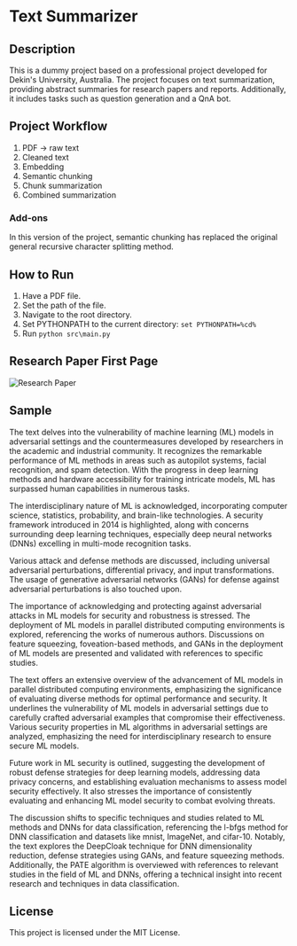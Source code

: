 # Text Summarizer

## Description
This is a dummy project based on a professional project developed for Dekin's University, Australia. The project focuses on text summarization, providing abstract summaries for research papers and reports. Additionally, it includes tasks such as question generation and a QnA bot.

## Project Workflow
1. PDF -> raw text
2. Cleaned text
3. Embedding
4. Semantic chunking
5. Chunk summarization
6. Combined summarization

### Add-ons
In this version of the project, semantic chunking has replaced the original general recursive character splitting method.

## How to Run
1. Have a PDF file.
2. Set the path of the file.
3. Navigate to the root directory.
4. Set PYTHONPATH to the current directory: `set PYTHONPATH=%cd%`
5. Run `python src\main.py`

## Research Paper First Page
![Research Paper](https://i.imgur.com/2teAXFS.png)

## Sample
The text delves into the vulnerability of machine learning (ML) models in adversarial settings and the countermeasures developed by researchers in the academic and industrial community. It recognizes the remarkable performance of ML methods in areas such as autopilot systems, facial recognition, and spam detection. With the progress in deep learning methods and hardware accessibility for training intricate models, ML has surpassed human capabilities in numerous tasks.

The interdisciplinary nature of ML is acknowledged, incorporating computer science, statistics, probability, and brain-like technologies. A security framework introduced in 2014 is highlighted, along with concerns surrounding deep learning techniques, especially deep neural networks (DNNs) excelling in multi-mode recognition tasks.

Various attack and defense methods are discussed, including universal adversarial perturbations, differential privacy, and input transformations. The usage of generative adversarial networks (GANs) for defense against adversarial perturbations is also touched upon.

The importance of acknowledging and protecting against adversarial attacks in ML models for security and robustness is stressed. The deployment of ML models in parallel distributed computing environments is explored, referencing the works of numerous authors. Discussions on feature squeezing, foveation-based methods, and GANs in the deployment of ML models are presented and validated with references to specific studies.

The text offers an extensive overview of the advancement of ML models in parallel distributed computing environments, emphasizing the significance of evaluating diverse methods for optimal performance and security. It underlines the vulnerability of ML models in adversarial settings due to carefully crafted adversarial examples that compromise their effectiveness. Various security properties in ML algorithms in adversarial settings are analyzed, emphasizing the need for interdisciplinary research to ensure secure ML models.

Future work in ML security is outlined, suggesting the development of robust defense strategies for deep learning models, addressing data privacy concerns, and establishing evaluation mechanisms to assess model security effectively. It also stresses the importance of consistently evaluating and 
enhancing ML model security to combat evolving threats.

The discussion shifts to specific techniques and studies related to ML methods and DNNs for data classification, referencing the l-bfgs method for DNN classification and datasets like mnist, ImageNet, and cifar-10. Notably, the text explores the DeepCloak technique for DNN dimensionality reduction, defense strategies using GANs, and feature squeezing methods. Additionally, the PATE algorithm is overviewed with references to relevant studies in the field of ML and DNNs, offering a technical insight into recent research and techniques in data classification.

## License
This project is licensed under the MIT License.
